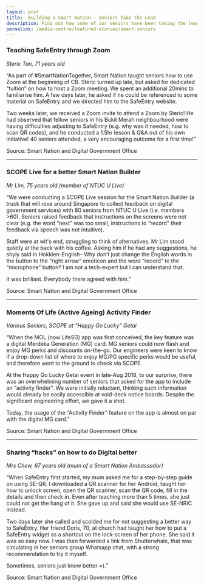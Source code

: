 ```yaml
---
layout: post
title:  Building a Smart Nation – Seniors Take the Lead
description: Find out how some of our seniors have been taking the lead in building a Smart Nation here.
permalink: /media-centre/featured-stories/smart-seniors
---
```

### Teaching SafeEntry through Zoom

*Steric Tan, 71 years old*

“As part of #SmartNationTogether, Smart Nation taught seniors how to use Zoom at the beginning of CB. Steric turned up late, but asked for dedicated “tuition” on how to host a Zoom meeting. We spent an additional 20mins to familiarise him. A few days later, he asked if he could be referenced to some material on SafeEntry and we directed him to the SafeEntry website.

Two weeks later, we received a Zoom invite to attend a Zoom by Steric! He had observed that fellow seniors in his Bukit Merah neighbourhood were having difficulties adjusting to SafeEntry (e.g. why was it needed, how to scan QR codes), and he conducted a 1.5hr lesson & Q&A out of his own initiative! 40 seniors attended, a very encouraging outcome for a first time!”

Source: Smart Nation and Digital Government Office

-------------------------------------------
### SCOPE Live for a better Smart Nation Builder

*Mr Lim, 75 years old (member of NTUC U Live)*

“We were conducting a SCOPE Live session for the Smart Nation Builder (a truck that will rove around Singapore to collect feedback on digital government services) with 80 seniors from NTUC U Live (i.e. members >60). Seniors raised feedback that instructions on the screens were not clear (e.g. the word “next” was too small, instructions to “record” their feedback via speech was not intuitive). 

Staff were at wit's end, struggling to think of alternatives. Mr Lim stood quietly at the back with his coffee. Asking him if he had any suggestions, he shyly said in Hokkien-English– Why don’t just change the English words in the button to the “right arrow” emoticon and the word “record” to the “microphone” button? I am not a tech-expert but I can understand that.

It was brilliant. Everybody there agreed with him.”

Source: Smart Nation and Digital Government Office

---------------------------------------------
### Moments Of Life (Active Ageing) Activity Finder

*Various Seniors, SCOPE at “Happy Go Lucky” Getai*

“When the MOL (now LifeSG) app was first conceived, the key feature was a digital Merdeka Generation (MG) card. MG seniors could now flash and enjoy MG perks and discounts on-the-go. Our engineers were keen to know if a drop-down list of where to enjoy MG/PG specific perks would be useful, and therefore went to the ground to check via SCOPE.

At the Happy Go Lucky Getai event in late-Aug 2018, to our surprise, there was an overwhelming number of seniors that asked for the app to include an “activity finder”. We were initially reluctant, thinking such information would already be easily accessible at void-deck notice boards. Despite the significant engineering effort, we gave it a shot.

Today, the usage of the “Activity Finder” feature on the app is almost on par with the digital MG card.”

Source: Smart Nation and Digital Government Office

---------------------------------------------
### Sharing “hacks” on how to do Digital better

*Mrs Chew, 67 years old (mum of a Smart Nation Ambassador)*

“When SafeEntry first started, my mum asked me for a step-by-step guide on using SE-QR. I downloaded a QR scanner for her Android, taught her how to unlock screen, open the QR scanner, scan the QR code, fill in the details and then check in. Even after teaching more than 5 times, she just could not get the hang of it. She gave up and said she would use SE-NRIC instead.

Two days later she called and scolded me for not suggesting a better way to SafeEntry. Her friend Doris, 70, at church had taught her how to put a SafeEntry widget as a shortcut on the lock-screen of her phone. She said it was so easy now. I was then forwarded a link from Shutterwhale, that was circulating in her seniors group Whatsapp chat, with a strong recommendation to try it myself. 

Sometimes, seniors just know better =).”

Source: Smart Nation and Digital Government Office